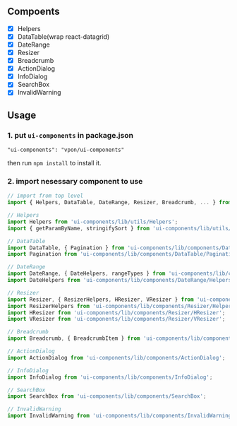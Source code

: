 ## Compoents

  - [x] Helpers
  - [x] DataTable(wrap react-datagrid)
  - [x] DateRange
  - [x] Resizer
  - [x] Breadcrumb
  - [x] ActionDialog
  - [x] InfoDialog
  - [x] SearchBox
  - [x] InvalidWarning

## Usage

### 1. put `ui-components` in package.json

    "ui-components": "vpon/ui-components"

  then run `npm install` to install it.

### 2. import nesessary component to use

```javascript
// import from top level
import { Helpers, DataTable, DateRange, Resizer, Breadcrumb, ... } from 'ui-compoents';

// Helpers
import Helpers from 'ui-components/lib/utils/Helpers';
import { getParamByName, stringifySort } from 'ui-components/lib/utils/Helpers';

// DataTable
import DataTable, { Pagination } from 'ui-components/lib/components/DataTable';
import Pagination from 'ui-components/lib/components/DataTable/Pagination';

// DateRange
import DateRange, { DateHelpers, rangeTypes } from 'ui-components/lib/components/DateRange';
import DateHelpers from 'ui-components/lib/components/DateRange/Helpers';

// Resizer
import Resizer, { ResizerHelpers, HResizer, VResizer } from 'ui-components/lib/components/Resizer';
import ResizerHelpers from 'ui-components/lib/components/Resizer/Helpers';
import HResizer from 'ui-components/lib/components/Resizer/HResizer';
import VResizer from 'ui-components/lib/components/Resizer/VResizer';

// Breadcrumb
import Breadcrumb, { BreadcrumbItem } from 'ui-components/lib/components/Breadcrumb';

// ActionDialog
import ActionDialog from 'ui-components/lib/components/ActionDialog';

// InfoDialog
import InfoDialog from 'ui-components/lib/components/InfoDialog';

// SearchBox
import SearchBox from 'ui-components/lib/components/SearchBox';

// InvalidWarning
import InvalidWarning from 'ui-components/lib/components/InvalidWarning';
```

